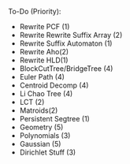 To-Do (Priority):

- Rewrite PCF (1)
- Rewrite Rewrite Suffix Array (2)
- Rewrite Suffix Automaton (1)
- Rewrite Aho(2)
- Rewrite HLD(1)
- BlockCutTree/BridgeTree (4)
- Euler Path (4)
- Centroid Decomp (4)
- Li Chao Tree (4)
- LCT (2)
- Matroids(2)
- Persistent Segtree (1)
- Geometry (5)
- Polynomials (3)
- Gaussian (5)
- Dirichlet Stuff (3)

